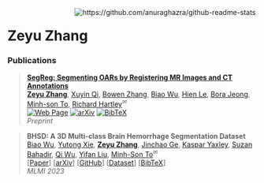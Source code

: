 <img align="right" src="https://github-readme-stats.vercel.app/api/top-langs/?username=steve-zeyu-zhang&hide=HTML" alt="https://github.com/anuraghazra/github-readme-stats" />

<h1> Zeyu Zhang </h1>

<!--
<h3> Biography </h3>
-->

<h3> Publications </h3>

> [**SegReg: Segmenting OARs by Registering MR Images and CT Annotations**](https://steve-zeyu-zhang.github.io/SegReg/)<br>
> [**Zeyu Zhang**](https://steve-zeyu-zhang.github.io), [Xuyin Qi](https://www.linkedin.com/in/xuyin-q-29672524a/), [Bowen Zhang](https://www.adelaide.edu.au/directory/b.zhang), [Biao Wu](https://scholar.google.com/citations?user=Y3SBBWMAAAAJ&hl=en), [Hien Le](https://iconcancercentre.com.au/doctor/hien-le), [Bora Jeong](https://www.linkedin.com/in/bora-jeong-5a3177231/), [Minh-son To](https://www.flinders.edu.au/people/minhson.to), [Richard Hartley](https://users.cecs.anu.edu.au/~hartley/)<sup>✉</sup><br>
> [![Web Page](https://img.shields.io/badge/Web%20Page-SegReg-fedcba?style=flat-square)](https://steve-zeyu-zhang.github.io/SegReg) [![arXiv](https://img.shields.io/badge/arXiv-2311.06956-b31b1b?style=flat-square)](https://arxiv.org/abs/2311.06956) [![BibTeX](https://img.shields.io/badge/BibTeX-SegReg-eeeeee?style=flat-square)](https://steve-zeyu-zhang.github.io/SegReg/webpage/scholar.html)<br>
> _Preprint_


> **BHSD: A 3D Multi-class Brain Hemorrhage Segmentation Dataset**<br>
> [Biao Wu](https://scholar.google.com/citations?user=Y3SBBWMAAAAJ&hl=en), [Yutong Xie](https://v3alab.github.io/author/yutong-xie/), [**Zeyu Zhang**](https://steve-zeyu-zhang.github.io), [Jinchao Ge](https://github.com/jinchaogjc), [Kaspar Yaxley](https://radiopaedia.org/users/kaspar-lewis-yaxley?lang=us), [Suzan Bahadir](https://au.linkedin.com/in/suzan-bahadir-57870416b), [Qi Wu](http://www.qi-wu.me/), [Yifan Liu](https://scholar.google.com/citations?user=ksQ4JnQAAAAJ&hl=zh-CN), [Minh-Son To](https://www.flinders.edu.au/people/minhson.to)<sup>✉</sup><br>
> [[Paper](https://doi.org/10.1007/978-3-031-45673-2_15)] [[arXiv](https://arxiv.org/abs/2308.11298.pdf)] [[GitHub](https://github.com/White65534/BHSD)] [[Dataset](https://www.kaggle.com/datasets/stevezeyuzhang/bhsd-dataset)] [[BibTeX](https://github.com/White65534/BHSD/tree/main#citation)]<br>
> _MLMI 2023_

<!--
<h3> Research Experience </h3>


<h3> Education </h3>

- _**07.2021 - 06.2025**_ $~~~~~$ Bachelor of Science (Advanced) (Honours), _The Australian National University_
- _**07.2022**_ $~~~~~~~~~~~~~~~~~~~~~~~$ Visiting Student, _Imperial College London_
-->




